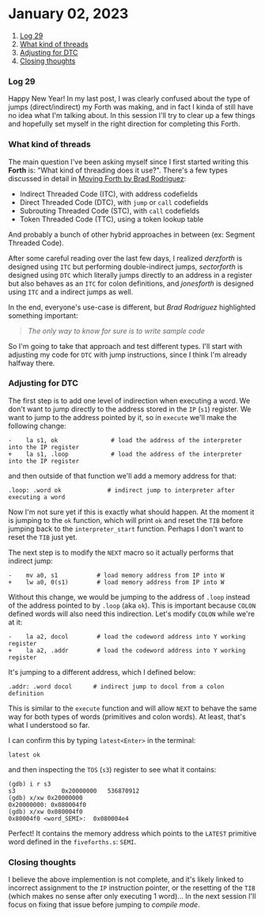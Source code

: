 # January 02, 2023

1. [Log 29](#log-29)
2. [What kind of threads](#what-kind-of-threads)
3. [Adjusting for DTC](#adjusting-for-dtc)
4. [Closing thoughts](#closing-thoughts)

### Log 29

Happy New Year! In my last post, I was clearly confused about the type of jumps (direct/indirect) my Forth was making, and in fact I kinda of still have no idea what I'm talking about. In this session I'll try to clear up a few things and hopefully set myself in the right direction for completing this Forth.

### What kind of threads

The main question I've been asking myself since I first started writing this **Forth** is: "What kind of threading does it use?". There's a few types discussed in detail in [Moving Forth by Brad Rodriguez](https://www.bradrodriguez.com/papers/moving1.htm):

* Indirect Threaded Code (ITC), with address codefields
* Direct Threaded Code (DTC), with `jump` or `call` codefields
* Subrouting Threaded Code (STC), with `call` codefields
* Token Threaded Code (TTC), using a token lookup table

And probably a bunch of other hybrid approaches in between (ex: Segment Threaded Code).

After some careful reading over the last few days, I realized _derzforth_ is designed using `ITC` but performing double-indirect jumps, _sectorforth_ is designed using `DTC` which literally jumps directly to an address in a register but also behaves as an `ITC` for colon definitions, and _jonesforth_ is designed using `ITC` and a indirect jumps as well.

In the end, everyone's use-case is different, but _Brad Rodriguez_ highlighted something important:

> _The only way to know for sure is to write sample code_

So I'm going to take that approach and test different types. I'll start with adjusting my code for `DTC` with jump instructions, since I think I'm already halfway there.

### Adjusting for DTC

The first step is to add one level of indirection when executing a word. We don't want to jump directly to the address stored in the `IP` (`s1`) register. We want to jump to the address pointed by it, so in `execute` we'll make the following change:

```
-    la s1, ok               # load the address of the interpreter into the IP register
+    la s1, .loop            # load the address of the interpreter into the IP register
```

and then outside of that function we'll add a memory address for that:

```
.loop: .word ok             # indirect jump to interpreter after executing a word
```

Now I'm not sure yet if this is exactly what should happen. At the moment it is jumping to the `ok` function, which will print `ok` and reset the `TIB` before jumping back to the `interpreter_start` function. Perhaps I don't want to reset the `TIB` just yet.

The next step is to modify the `NEXT` macro so it actually performs that indirect jump:

```
-    mv a0, s1           # load memory address from IP into W
+    lw a0, 0(s1)        # load memory address from IP into W
```

Without this change, we would be jumping to the address of `.loop` instead of the address pointed to by `.loop` (aka `ok`). This is important because `COLON` defined words will also need this indirection. Let's modify `COLON` while we're at it:

```
-    la a2, docol        # load the codeword address into Y working register
+    la a2, .addr        # load the codeword address into Y working register
```

It's jumping to a different address, which I defined below:

```
.addr: .word docol      # indirect jump to docol from a colon definition
```

This is similar to the `execute` function and will allow `NEXT` to behave the same way for both types of words (primitives and colon words). At least, that's what I understood so far.

I can confirm this by typing `latest<Enter>` in the terminal:

```
latest ok
```

and then inspecting the `TOS` (`s3`) register to see what it contains:

```
(gdb) i r s3
s3             0x20000000	536870912
(gdb) x/xw 0x20000000
0x20000000:	0x080004f0
(gdb) x/xw 0x080004f0
0x80004f0 <word_SEMI>:	0x080004e4
```

Perfect! It contains the memory address which points to the `LATEST` primitive word defined in the `fiveforths.s`: `SEMI`.

### Closing thoughts

I believe the above implemention is not complete, and it's likely linked to incorrect assignment to the `IP` instruction pointer, or the resetting of the `TIB` (which makes no sense after only executing 1 word)... In the next session I'll focus on fixing that issue before jumping to _compile mode_.
